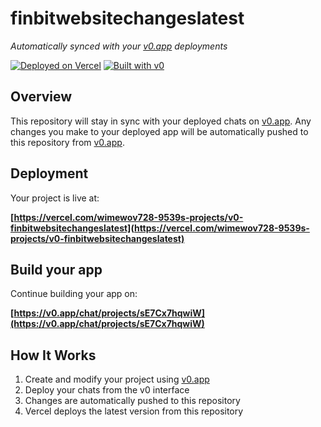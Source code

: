 # finbitwebsitechangeslatest

*Automatically synced with your [v0.app](https://v0.app) deployments*

[![Deployed on Vercel](https://img.shields.io/badge/Deployed%20on-Vercel-black?style=for-the-badge&logo=vercel)](https://vercel.com/wimewov728-9539s-projects/v0-finbitwebsitechangeslatest)
[![Built with v0](https://img.shields.io/badge/Built%20with-v0.app-black?style=for-the-badge)](https://v0.app/chat/projects/sE7Cx7hqwiW)

## Overview

This repository will stay in sync with your deployed chats on [v0.app](https://v0.app).
Any changes you make to your deployed app will be automatically pushed to this repository from [v0.app](https://v0.app).

## Deployment

Your project is live at:

**[https://vercel.com/wimewov728-9539s-projects/v0-finbitwebsitechangeslatest](https://vercel.com/wimewov728-9539s-projects/v0-finbitwebsitechangeslatest)**

## Build your app

Continue building your app on:

**[https://v0.app/chat/projects/sE7Cx7hqwiW](https://v0.app/chat/projects/sE7Cx7hqwiW)**

## How It Works

1. Create and modify your project using [v0.app](https://v0.app)
2. Deploy your chats from the v0 interface
3. Changes are automatically pushed to this repository
4. Vercel deploys the latest version from this repository
